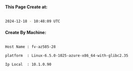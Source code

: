 
   
#### This Page Create at:

```bash

2024-12-18 - 10:48:09 UTC

```

#### Create By Machine:

```bash

Host Name : fv-az585-28

platform  : Linux-6.5.0-1025-azure-x86_64-with-glibc2.35

Ip Local  : 10.1.0.90

```

